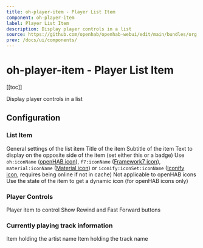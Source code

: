 ```yaml
---
title: oh-player-item - Player List Item
component: oh-player-item
label: Player List Item
description: Display player controls in a list
source: https://github.com/openhab/openhab-webui/edit/main/bundles/org.openhab.ui/doc/components/oh-player-item.md
prev: /docs/ui/components/
---
```


# oh-player-item - Player List Item

<!-- Put a screenshot here if relevant:
![](./images/oh-player-item/header.jpg)
-->

[[toc]]

<!-- Note: you can overwrite the definition-provided description and add your own intro/additional sections instead -->
<!-- DO NOT REMOVE the following comments if you intend to keep the definition-provided description -->
<!-- GENERATED componentDescription -->
Display player controls in a list
<!-- GENERATED /componentDescription -->

## Configuration

<!-- DO NOT REMOVE the following comments -->
<!-- GENERATED props -->
### List Item
<div class="props">
<PropGroup name="listitem" label="List Item">
  General settings of the list item
<PropBlock type="TEXT" name="title" label="Title">
  <PropDescription>
    Title of the item
  </PropDescription>
</PropBlock>
<PropBlock type="TEXT" name="subtitle" label="Subtitle">
  <PropDescription>
    Subtitle of the item
  </PropDescription>
</PropBlock>
<PropBlock type="TEXT" name="after" label="After">
  <PropDescription>
    Text to display on the opposite side of the item (set either this or a badge)
  </PropDescription>
</PropBlock>
<PropBlock type="TEXT" name="icon" label="Icon">
  <PropDescription>
    Use <code>oh:iconName</code> (<a class="external text-color-blue" target="_blank" href="https://www.openhab.org/link/icons">openHAB icon</a>), <code>f7:iconName</code> (<a class="external text-color-blue" target="_blank" href="https://framework7.io/icons/">Framework7 icon</a>), <code>material:iconName</code> (<a class="external text-color-blue" target="_blank" href="https://jossef.github.io/material-design-icons-iconfont/">Material icon</a>) or <code>iconify:iconSet:iconName</code> (<a class="external text-color-blue" target="_blank" href="https://icon-sets.iconify.design">Iconify icon</a>, requires being online if not in cache)
  </PropDescription>
</PropBlock>
<PropBlock type="TEXT" name="iconColor" label="Icon Color">
  <PropDescription>
    Not applicable to openHAB icons
  </PropDescription>
</PropBlock>
<PropBlock type="BOOLEAN" name="iconUseState" label="Icon depends on state">
  <PropDescription>
    Use the state of the item to get a dynamic icon (for openHAB icons only)
  </PropDescription>
</PropBlock>
</PropGroup>
</div>

### Player Controls
<div class="props">
<PropGroup name="player" label="Player Controls">
<PropBlock type="TEXT" name="item" label="Item" context="item">
  <PropDescription>
    Player item to control
  </PropDescription>
</PropBlock>
<PropBlock type="BOOLEAN" name="showRewindFFward" label="Rewind/Fast Forward">
  <PropDescription>
    Show Rewind and Fast Forward buttons
  </PropDescription>
</PropBlock>
</PropGroup>
</div>

### Currently playing track information
<div class="props">
<PropGroup name="Current Track Info" label="Currently playing track information">
<PropBlock type="TEXT" name="artistItem" label="Artist Item" context="item">
  <PropDescription>
    Item holding the artist name
  </PropDescription>
</PropBlock>
<PropBlock type="TEXT" name="trackItem" label="Track Item" context="item">
  <PropDescription>
    Item holding the track name
  </PropDescription>
</PropBlock>
</PropGroup>
</div>


<!-- GENERATED /props -->

<!-- If applicable describe how properties are forwarded to a underlying component from Framework7, ECharts, etc.:
### Inherited Properties

-->

<!-- If applicable describe the slots recognized by the component and what they represent:
### Slots

#### `default`

The contents of the oh-player-item.

-->

<!-- Add as many examples as desired - put the YAML in a details container when it becomes too long (~150/200+ lines):
## Examples

### Example 1

![](./images/oh-player-item/example1.jpg)

```yaml
component: oh-player-item
config:
  prop1: value1
  prop2: value2
```

### Example 2

![](./images/oh-player-item/example2.jpg)

::: details YAML
```yaml
component: oh-player-item
config:
  prop1: value1
  prop2: value2
slots
```
:::

-->

<!-- Try to clean up URLs to the forum (https://community.openhab.org/t/<threadID>[/<postID>] should suffice)
## Community Resources

- [Community Post 1](https://community.openhab.org/t/12345)
- [Community Post 2](https://community.openhab.org/t/23456)
-->
